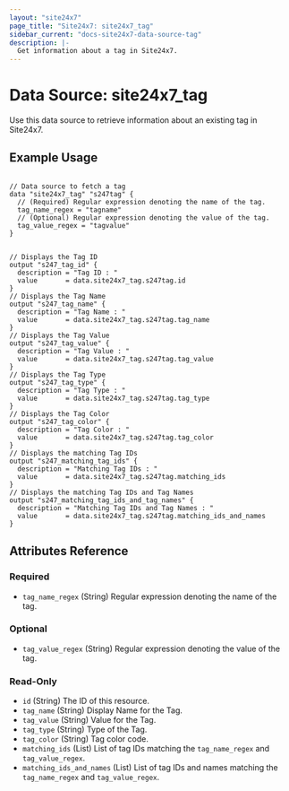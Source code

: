```yaml
---
layout: "site24x7"
page_title: "Site24x7: site24x7_tag"
sidebar_current: "docs-site24x7-data-source-tag"
description: |-
  Get information about a tag in Site24x7.
---
```


# Data Source: site24x7\_tag

Use this data source to retrieve information about an existing tag in Site24x7.

## Example Usage

```hcl

// Data source to fetch a tag
data "site24x7_tag" "s247tag" {
  // (Required) Regular expression denoting the name of the tag.
  tag_name_regex = "tagname"
  // (Optional) Regular expression denoting the value of the tag.
  tag_value_regex = "tagvalue"
}


// Displays the Tag ID
output "s247_tag_id" {
  description = "Tag ID : "
  value       = data.site24x7_tag.s247tag.id
}
// Displays the Tag Name
output "s247_tag_name" {
  description = "Tag Name : "
  value       = data.site24x7_tag.s247tag.tag_name
}
// Displays the Tag Value
output "s247_tag_value" {
  description = "Tag Value : "
  value       = data.site24x7_tag.s247tag.tag_value
}
// Displays the Tag Type
output "s247_tag_type" {
  description = "Tag Type : "
  value       = data.site24x7_tag.s247tag.tag_type
}
// Displays the Tag Color
output "s247_tag_color" {
  description = "Tag Color : "
  value       = data.site24x7_tag.s247tag.tag_color
}
// Displays the matching Tag IDs
output "s247_matching_tag_ids" {
  description = "Matching Tag IDs : "
  value       = data.site24x7_tag.s247tag.matching_ids
}
// Displays the matching Tag IDs and Tag Names
output "s247_matching_tag_ids_and_tag_names" {
  description = "Matching Tag IDs and Tag Names : "
  value       = data.site24x7_tag.s247tag.matching_ids_and_names
}

```

## Attributes Reference

### Required

* `tag_name_regex` (String) Regular expression denoting the name of the tag.

### Optional

* `tag_value_regex` (String) Regular expression denoting the value of the tag.

### Read-Only

* `id` (String) The ID of this resource.
* `tag_name` (String) Display Name for the Tag.
* `tag_value` (String) Value for the Tag.
* `tag_type` (String) Type of the Tag.
* `tag_color` (String) Tag color code.
* `matching_ids` (List) List of tag IDs matching the `tag_name_regex` and `tag_value_regex`.
* `matching_ids_and_names` (List) List of tag IDs and names matching the `tag_name_regex` and `tag_value_regex`.


 